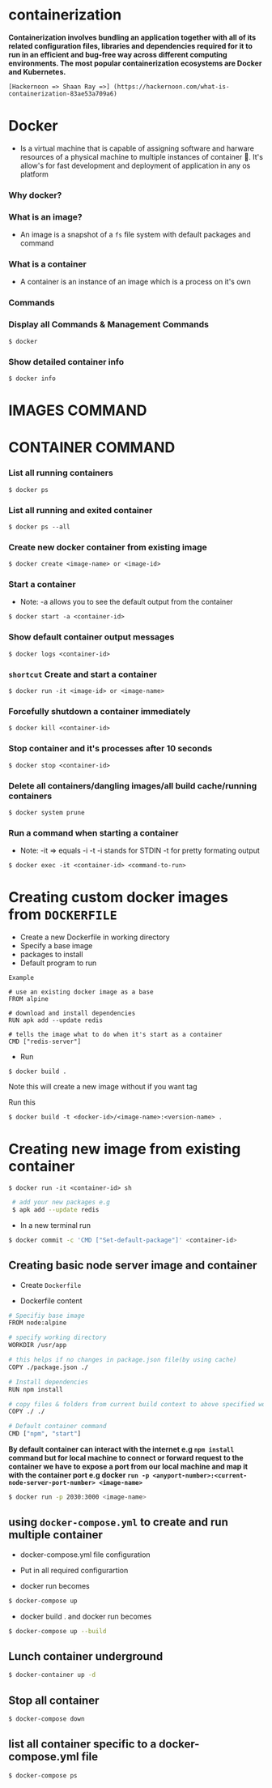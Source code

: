 # containerization

**Containerization involves bundling an application together with all of its related configuration files, libraries and dependencies required for it to run in an efficient and bug-free way across different computing environments. The most popular containerization ecosystems are Docker and Kubernetes.**

`[Hackernoon => Shaan Ray =>] (https://hackernoon.com/what-is-containerization-83ae53a709a6)`

# Docker

- Is a virtual machine that is capable of assigning software and harware resources of a physical machine to multiple instances of container 💪. It's allow's for fast development and deployment of application in any os platform

### Why docker?

### What is an image?

- An image is a snapshot of a `fs` file system with default packages and command

### What is a container

- A container is an instance of an image which is a process on it's own

### Commands

### Display all Commands & Management Commands

```docker
$ docker
```

### Show detailed container info

```docker
$ docker info
```

# IMAGES COMMAND

# CONTAINER COMMAND

### List all running containers

```docker
$ docker ps
```

### List all running and exited container

```docker
$ docker ps --all
```

### Create new docker container from existing image

```docker
$ docker create <image-name> or <image-id>
```

### Start a container

- Note: -a allows you to see the default output from the container

```docker
$ docker start -a <container-id>
```

### Show default container output messages

```docker
$ docker logs <container-id>
```

### `shortcut` Create and start a container

```docker
$ docker run -it <image-id> or <image-name>
```

### Forcefully shutdown a container immediately

```docker
$ docker kill <container-id>
```

### Stop container and it's processes after 10 seconds

```docker
$ docker stop <container-id>
```

### Delete all containers/dangling images/all build cache/running containers

```
$ docker system prune
```

### Run a command when starting a container

- Note: -it => equals -i -t -i stands for STDIN -t for pretty formating output

```docker
$ docker exec -it <container-id> <command-to-run>
```

# Creating custom docker images from `DOCKERFILE`

- Create a new Dockerfile in working directory
- Specify a base image
- packages to install
- Default program to run

`Example`

```
# use an existing docker image as a base
FROM alpine

# download and install dependencies
RUN apk add --update redis

# tells the image what to do when it's start as a container
CMD ["redis-server"]
```

- Run

```docker
$ docker build .
```

Note this will create a new image without <tag>
if you want tag

Run this

```docker
$ docker build -t <docker-id>/<image-name>:<version-name> .
```

# Creating new image from existing container

```docker
$ docker run -it <container-id> sh
```

```bash
 # add your new packages e.g
 $ apk add --update redis
```

- In a new terminal run

```bash
$ docker commit -c 'CMD ["Set-default-package"]' <container-id>
```

## Creating basic node server image and container

- Create `Dockerfile`

- Dockerfile content

```bash
# Specifiy base image
FROM node:alpine

# specify working directory
WORKDIR /usr/app

# this helps if no changes in package.json file(by using cache)
COPY ./package.json ./

# Install dependencies
RUN npm install

# copy files & folders from current build context to above specified wokdirectory directory
COPY ./ ./

# Default container command
CMD ["npm", "start"]
```

**By default container can interact with the internet e.g `npm install` command but
for local machine to connect or forward request to the container we have to expose a port from our local machine and map it with the container port e.g docker `run -p <anyport-number>:<current-node-server-port-number> <image-name>`**

```bash
$ docker run -p 2030:3000 <image-name>
```

## using `docker-compose.yml` to create and run multiple container

- docker-compose.yml file configuration
- Put in all required configurartion

- docker run <image-name> becomes

```bash
$ docker-compose up
```

- docker build . and docker run <image-name> becomes

```bash
$ docker-compose up --build
```

## Lunch container underground

```bash
$ docker-container up -d
```

## Stop all container

```bash
$ docker-compose down
```

## list all container specific to a docker-compose.yml file

```bash
$ docker-compose ps
```
